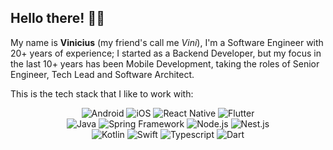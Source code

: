 ## Hello there! 👋🏾

My name is **Vinicius** (my friend's call me *Vini*), I'm a Software Engineer with 20+ years of experience; I started as a Backend Developer, but my focus in the last 10+ years has been Mobile Development, taking the roles of Senior Engineer, Tech Lead and Software Architect.

This is the tech stack that I like to work with:

<p align="center">
  <img src="https://img.shields.io/badge/Android-3DDC84.svg?style=for-the-badge&logo=android&logoColor=white" alt="Android"/>
  <img src="https://img.shields.io/badge/iOS-000000.svg?style=for-the-badge&logo=apple&logoColor=white" alt="iOS"/>
  <img src="https://img.shields.io/badge/React_Native-61DAFB.svg?style=for-the-badge&logo=react&logoColor=black" alt="React Native"/>
  <img src="https://img.shields.io/badge/Flutter-02569B.svg?style=for-the-badge&logo=flutter&logoColor=white" alt="Flutter"/>
  <br />
  <img src="https://img.shields.io/badge/Java-FFFFFF.svg?style=for-the-badge&logo=openjdk&logoColor=black" alt="Java"/>
  <img src="https://img.shields.io/badge/Spring-6DB33F.svg?style=for-the-badge&logo=springboot&logoColor=white" alt="Spring Framework"/>
  <img src="https://img.shields.io/badge/Node.js-339933.svg?style=for-the-badge&logo=nodedotjs&logoColor=white" alt="Node.js"/>
  <img src="https://img.shields.io/badge/Nest.js-E0234E.svg?style=for-the-badge&logo=nestjs&logoColor=white" alt="Nest.js"/>
  <br />
  <img src="https://img.shields.io/badge/Kotlin-7F52FF.svg?style=for-the-badge&logo=kotlin&logoColor=white" alt="Kotlin"/>
  <img src="https://img.shields.io/badge/Swift-F05138.svg?style=for-the-badge&logo=swift&logoColor=white" alt="Swift"/>
  <img src="https://img.shields.io/badge/Typescript-3178C6.svg?style=for-the-badge&logo=typescript&logoColor=white" alt="Typescript"/>
  <img src="https://img.shields.io/badge/Dart-0175C2.svg?style=for-the-badge&logo=dart&logoColor=white" alt="Dart"/>
</p>

